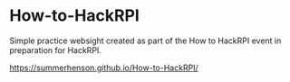 # How-to-HackRPI

Simple practice websight created as part of the How to HackRPI event in preparation for HackRPI.

https://summerhenson.github.io/How-to-HackRPI/